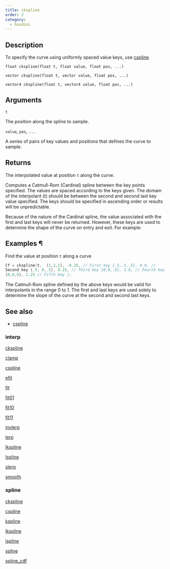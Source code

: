 ```yaml
---
title: ckspline
order: 2
category:
  - houdini
---
```


## Description

To specify the curve using uniformly spaced value keys, use
[cspline](cspline.html "Samples a Catmull-Rom (Cardinal) spline defined by
uniformly spaced keys.").

`float ckspline(float t, float value, float pos, ...)`

`vector ckspline(float t, vector value, float pos, ...)`

`vector4 ckspline(float t, vector4 value, float pos, ...)`

## Arguments

`t`

The position along the spline to sample.

`value`, `pos`, `...`

A series of pairs of key values and positions that defines the curve to
sample.

## Returns

The interpolated value at position `t` along the curve.

Computes a Catmull-Rom (Cardinal) spline between the key points specified. The
values are spaced according to the keys given. The domain of the interpolant
(t) should be between the second and second last key value specified. The keys
should be specified in ascending order or results will be unpredictable.

Because of the nature of the Cardinal spline, the value associated with the
first and last keys will never be returned. However, these keys are used to
determine the shape of the curve on entry and exit. For example:

## Examples ¶

Find the value at position `t` along a curve

```c
Cf = ckspline(t,  {1,1,1}, -0.25, // First key {.5,.5,.5}, 0.0, //
Second key {.5, 0,.5}, 0.25, // Third key {0,0,.8}, 1.0, // Fourth key
{0,0,0}, 1.25 // Fifth key );
```

The Catmull-Rom spline defined by the above keys would be valid for
interpolants in the range 0 to 1. The first and last keys are used solely to
determine the slope of the curve at the second and second last keys.

## See also

- [cspline](cspline.html)

### interp

[ckspline](ckspline.html)

[clamp](clamp.html)

[cspline](cspline.html)

[efit](efit.html)

[fit](fit.html)

[fit01](fit01.html)

[fit10](fit10.html)

[fit11](fit11.html)

[invlerp](invlerp.html)

[lerp](lerp.html)

[lkspline](lkspline.html)

[lspline](lspline.html)

[slerp](slerp.html)

[smooth](smooth.html)

### spline

[ckspline](ckspline.html)

[cspline](cspline.html)

[kspline](kspline.html)

[lkspline](lkspline.html)

[lspline](lspline.html)

[spline](spline.html)

[spline_cdf](spline_cdf.html)
